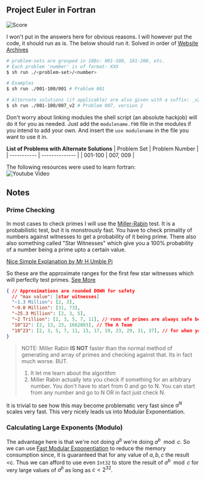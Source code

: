 ## Project Euler in Fortran
<!-- 10 may -->

![Score](https://projecteuler.net/profile/plutoniumm.png)

I won't put in the answers here for obvious reasons. I will however put the code, it should run as is. The below should run it. Solved in order of [Website Archives](https://projecteuler.net/archives)

```bash
# problem-sets are grouped in 100s: 001-100, 101-200, etc.
# Each problem 'number' is of format: XXX
$ sh run ./<problem-set>/<number>

# Examples
$ sh run ./001-100/001 # Problem 001

# Alternate solutions (if applicable) are also given with a suffix: _v2
$ sh run ./001-100/007_v2 # Problem 007, version 2
```

Don't worry about linking modules the shell script (an absolute hackjob) will do it for you as needed. Just add the `modulename.f90` file in the modules if you intend to add your own. And insert the `use modulename` in the file you want to use it in.


**List of Problems with Alternate Solutions**
| Problem Set | Problem Number |
| ----------- | -------------- |
| 001-100     | 007, 009       |

The following resources were used to learn fortran: \
![Youtube Video](https://i.ytimg.com/vi/__2UgFNYgf8/mqdefault.jpg)

## Notes
### Prime Checking
In most cases to check primes I will use the [Miller-Rabin](https://en.wikipedia.org/wiki/Miller%E2%80%93Rabin_primality_test) test. It is a probabilistic test, but it is monstrously fast. You have to check primality of numbers against witnesses to get a probability of it being prime. There also also something called "Star Witnesses" which give you a 100% probability of a number being a prime upto a certain value.

[Nice Simple Explanation by Mr H Umble Pi](https://youtu.be/_MscGSN5J6o)

So these are the approximate ranges for the first few star witnesses which will perfectly test primes. [See More](https://en.wikipedia.org/wiki/Miller%E2%80%93Rabin_primality_test#Testing_against_small_sets_of_bases)
```json
{ // Approximations are rounded DOWN for safety
  // "max value": [star witnesses]
  "~1.3 Million": [2, 3],
  "~9.0 Million": [31, 73],
  "~25.3 Million": [2, 3, 5],
  "~2 Trillion": [2, 3, 5, 7, 11], // runs of primes are always safe bets
  "10^12": [2, 13, 23, 1662803], // The A Team
  "10^23": [2, 3, 5, 7, 11, 13, 17, 19, 23, 29, 31, 37], // for when you mean business
}
```

> NOTE: Miller Rabin **IS NOT** faster than the normal method of generating and array of primes and checking against that. Its in fact much worse.
> BUT.
> 1. It let me learn about the algorithm
> 2. Miller Rabin actually lets you check if something for an arbitrary number. You don't have to start from 0 and go to N. You can start from any number and go to N OR in fact just check N.

It is trivial to see how this may become problematic very fast since $a^N$ scales very fast. This very nicely leads us into Modular Exponentiation.

### Calculating Large Exponents (Modulo)
The advantage here is that we're not doing $a^b$ we're doing $a^b \mod c$. So we can use [Fast Modular Exponentiation](https://en.wikipedia.org/wiki/Modular_exponentiation#Left-to-right_binary_method) to reduce the memory consumption since, it is guaranteed that for any value of $a, b, c$ the result &lt;c. Thus we can afford to use even `Int32` to store the result of $a^b \mod c$ for very large values of $a^b$ as long as $c < 2^{32}$.